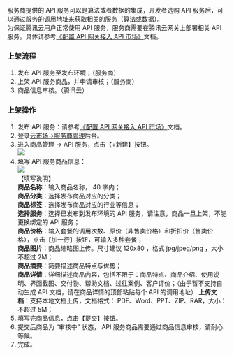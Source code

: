 服务商提供的 API 服务可以是算法或者数据的集成，开发者选购 API 服务后，可以通过服务的调用地址来获取相关的服务（算法或数据）。  
为保证腾讯云用户正常使用 API 服务，服务商需要在腾讯云网关上部署相关 API 服务。具体请参考[《配置 API 网关接入 API 市场》](https://cloud.tencent.com/document/product/306/13034)文档。   

### 上架流程    
1. 发布 API 服务至发布环境；（服务商）   
2. 上架 API 服务商品，并申请审核；（服务商）   
3. 商品信息审核。（腾讯云）    
### 上架操作  
1. 发布 API 服务：请参考[《配置 API 网关接入 API 市场》](https://cloud.tencent.com/document/product/306/13034)文档。  
2.	登录[云市场->服务商管理](https://console.cloud.tencent.com/serviceprovider/goods/api)后台。  
3. 	进入商品管理 -> API 服务，点击【+新建】按钮。    
![](//mc.qcloudimg.com/static/img/c3f3bce8487fc2dd0d3b7d3168ac517f/image.png)  
4.	填写 API 服务商品信息：  
![](//mc.qcloudimg.com/static/img/20ada80246bbd1e005f3dcea01926f6e/image.png)  
【填写说明】  
**商品名称**：输入商品名称， 40 字内；  
**商品分类**：选择发布商品对应的分类；  
**商品标签**：选择发布商品对应的行业等信息；  
**选择服务**：选择已发布到发布环境的 API 服务，请注意，商品一旦上架，不能更换绑定的 API 服务；  
**商品价格**：输入套餐的调用次数、原价（非售卖价格）和折扣价（售卖价格），点击【加一行】按钮，可输入多种套餐；  
**商品图片**：商品缩略图上传。尺寸建议 120x80 ，格式 jpg/jpeg/png ，大小不超过 2M；  
**商品摘要**：简要描述商品特点与优势；   
**商品详情**：详细描述商品内容，包括不限于：商品特点、商品介绍、使用说明、界面截图、交付物、帮助文档、过往案例、客户评价；（由于暂不支持自动生成 API 文档，请在商品详情的顶部粘贴每个 API 的调用地址）
**上传文档**：支持本地文档上传，文档格式： PDF、Word、PPT、ZIP、RAR，大小：不超过 5M；  
5.  填写完商品信息，点击【提交】按钮。     
6.  提交后商品为 “审核中” 状态， API 服务商品需要通过商品信息审核，请耐心等候。   
7. 	完成。   
